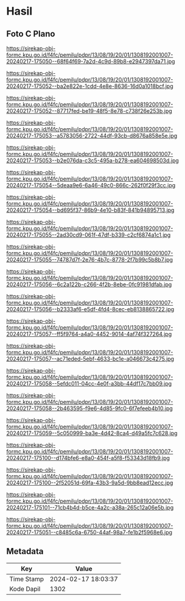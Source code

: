 # Hasil

## Foto C Plano

https://sirekap-obj-formc.kpu.go.id/f4fc/pemilu/pdpr/13/08/19/20/01/1308192001007-20240217-175050--68f64f69-7a2d-4c9d-89b8-e2947397da71.jpg

https://sirekap-obj-formc.kpu.go.id/f4fc/pemilu/pdpr/13/08/19/20/01/1308192001007-20240217-175052--ba2e822e-1cdd-4e8e-8636-16d0a1018bcf.jpg

https://sirekap-obj-formc.kpu.go.id/f4fc/pemilu/pdpr/13/08/19/20/01/1308192001007-20240217-175052--87717fed-be19-48f5-8e78-c738f26e253b.jpg

https://sirekap-obj-formc.kpu.go.id/f4fc/pemilu/pdpr/13/08/19/20/01/1308192001007-20240217-175053--a5783056-2722-44df-93cb-d8676a858e5e.jpg

https://sirekap-obj-formc.kpu.go.id/f4fc/pemilu/pdpr/13/08/19/20/01/1308192001007-20240217-175053--b2e076da-c3c5-495a-b278-ea604698503d.jpg

https://sirekap-obj-formc.kpu.go.id/f4fc/pemilu/pdpr/13/08/19/20/01/1308192001007-20240217-175054--5deaa9e6-6a46-49c0-866c-262f0f29f3cc.jpg

https://sirekap-obj-formc.kpu.go.id/f4fc/pemilu/pdpr/13/08/19/20/01/1308192001007-20240217-175054--bd695f37-86b9-4e10-b83f-841b94895713.jpg

https://sirekap-obj-formc.kpu.go.id/f4fc/pemilu/pdpr/13/08/19/20/01/1308192001007-20240217-175055--2ad30cd9-061f-47df-b339-c2cf6874a1c1.jpg

https://sirekap-obj-formc.kpu.go.id/f4fc/pemilu/pdpr/13/08/19/20/01/1308192001007-20240217-175055--74787d7f-2e76-4b7c-8778-2f7b99c5b8b7.jpg

https://sirekap-obj-formc.kpu.go.id/f4fc/pemilu/pdpr/13/08/19/20/01/1308192001007-20240217-175056--6c2a122b-c266-4f2b-8ebe-0fc91981dfab.jpg

https://sirekap-obj-formc.kpu.go.id/f4fc/pemilu/pdpr/13/08/19/20/01/1308192001007-20240217-175056--b2333af6-e5df-4fd4-8cec-eb8138865722.jpg

https://sirekap-obj-formc.kpu.go.id/f4fc/pemilu/pdpr/13/08/19/20/01/1308192001007-20240217-175057--ff5f9764-a4a0-4452-9014-4af74f327264.jpg

https://sirekap-obj-formc.kpu.go.id/f4fc/pemilu/pdpr/13/08/19/20/01/1308192001007-20240217-175057--ac71eded-5ebf-4633-bc1e-a046673c4275.jpg

https://sirekap-obj-formc.kpu.go.id/f4fc/pemilu/pdpr/13/08/19/20/01/1308192001007-20240217-175058--5efdc011-04cc-4e0f-a3bb-44df17c7bb09.jpg

https://sirekap-obj-formc.kpu.go.id/f4fc/pemilu/pdpr/13/08/19/20/01/1308192001007-20240217-175058--2b463595-f9e6-4d85-9fc0-6f7efeeb4b10.jpg

https://sirekap-obj-formc.kpu.go.id/f4fc/pemilu/pdpr/13/08/19/20/01/1308192001007-20240217-175059--5c050999-ba3e-4d42-8ca4-d49a5fc7c628.jpg

https://sirekap-obj-formc.kpu.go.id/f4fc/pemilu/pdpr/13/08/19/20/01/1308192001007-20240217-175100--d174bfe6-e8a0-454f-a5f8-f53343d18fb9.jpg

https://sirekap-obj-formc.kpu.go.id/f4fc/pemilu/pdpr/13/08/19/20/01/1308192001007-20240217-175100--2f52051d-69fa-43b3-9a5d-9bb8ead12ecc.jpg

https://sirekap-obj-formc.kpu.go.id/f4fc/pemilu/pdpr/13/08/19/20/01/1308192001007-20240217-175101--71cb4b4d-b5ce-4a2c-a38a-265c12a06e5b.jpg

https://sirekap-obj-formc.kpu.go.id/f4fc/pemilu/pdpr/13/08/19/20/01/1308192001007-20240217-175051--c8485c6a-6750-44af-98a7-fe1b2f5968e6.jpg


## Metadata

| Key        | Value               |
| ---------- | ------------------- |
| Time Stamp | 2024-02-17 18:03:37 |
| Kode Dapil | 1302                |



